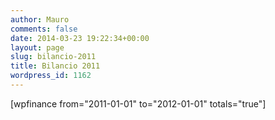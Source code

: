 ```yaml
---
author: Mauro
comments: false
date: 2014-03-23 19:22:34+00:00
layout: page
slug: bilancio-2011
title: Bilancio 2011
wordpress_id: 1162
---
```


[wpfinance from="2011-01-01" to="2012-01-01" totals="true"]

